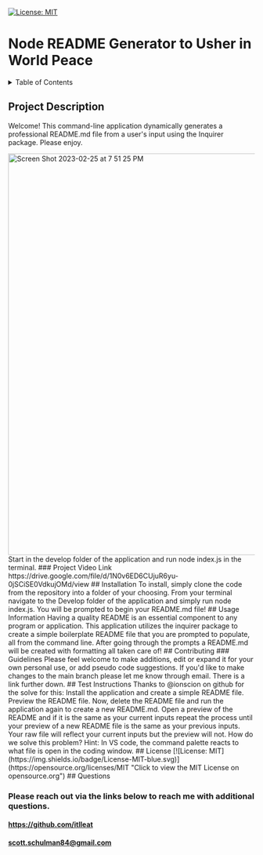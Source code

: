  [![License: MIT](https://img.shields.io/badge/License-MIT-blue.svg)](https://opensource.org/licenses/MIT "Click to view the MIT License on opensource.org")
  
  # Node README Generator to Usher in World Peace 

<details>
  <summary>Table of Contents</summary>
  <ol>
  <li><a href="#project-description">Project Description</a></li>
  <li><a href="#installation">Installation</a></li>
    <li><a href="#usage-information">Usage</a></li>
    <li><a href="#contributing">Contributing</a></li>
    <li><a href="#test-instructions">Testing</a></li>
    <li><a href="#license">License</a></li>
    <li><a href="#questions">Questions</a></li>
  </ol>
</details>

## Project Description
Welcome! This command-line application dynamically generates a professional README.md file from a user's input using the Inquirer package. Please enjoy.

<img width="819" alt="Screen Shot 2023-02-25 at 7 51 25 PM" src="https://user-images.githubusercontent.com/118778670/221389625-c4c3ee79-22a6-47a8-a142-325734c307a0.png">
Start in the develop folder of the application and run node index.js in the terminal.
### Project Video Link
https://drive.google.com/file/d/1N0v6ED6CUjuR6yu-0jSCiSE0VdkujOMd/view
## Installation
To install, simply clone the code from the repository into a folder of your choosing. From your terminal navigate to the Develop folder of the application and simply run node index.js. You will be prompted to begin your README.md file!
## Usage Information
Having a quality README is an essential component to any program or application. This  application utilizes the inquirer package to create a simple boilerplate README file that you are prompted to populate, all from the command line. After going through the prompts a README.md will be created with formatting all taken care of!
## Contributing
### Guidelines
Please feel welcome to make additions, edit or expand it for your own personal use, or add pseudo code suggestions. If you'd like to make changes to the main branch please let me know through email. There is a link further  down.
## Test Instructions
Thanks to @ionscion on github for the solve for this: Install the application and create a simple README file. Preview the README file. Now, delete the README file and run the application again to create a new README.md. Open a preview of the README and if it is the same as your current inputs repeat the process until your preview of a new README file is the same as your previous inputs. Your raw file will reflect your current inputs but the preview will not. How do we solve this problem? Hint:  In VS code, the command palette reacts to what file is open in the coding window.
## License
[![License: MIT](https://img.shields.io/badge/License-MIT-blue.svg)](https://opensource.org/licenses/MIT "Click to view the MIT License on opensource.org")
## Questions

### Please reach out via the links below to reach me with additional questions.

#### https://github.com/itlleat
#### scott.schulman84@gmail.com
